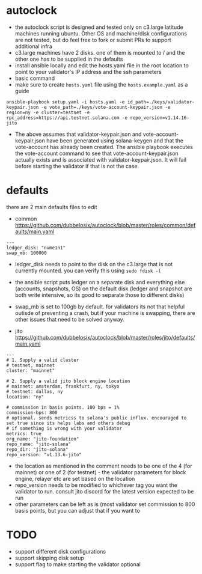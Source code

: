 # autoclock
* the autoclock script is designed and tested only on c3.large latitude machines running ubuntu. Other OS and machine/disk configurations are not tested, but do feel free to fork or submit PRs to support additional infra
* c3.large machines have 2 disks. one of them is mounted to / and the other one has to be supplied in the defaults
* install ansible locally and edit the hosts.yaml file in the root location to point to your validator's IP address and the ssh parameters
* basic command
* make sure to create `hosts.yaml` file using the `hosts.example.yaml` as a guide
```
ansible-playbook setup.yaml -i hosts.yaml -e id_path=./keys/validator-keypair.json -e vote_path=./keys/vote-account-keypair.json -e region=ny -e cluster=testnet -e rpc_address=https://api.testnet.solana.com -e repo_version=v1.14.16-jito
```

* The above assumes that validator-keypair.json and vote-account-keypair.json have been generated using solana-keygen and that the vote-account has already been created. The ansible playbook executes the vote-account command to see that vote-account-keypair.json actually exists and is associated with validator-keypair.json. It will fail before starting the validator if that is not the case.

# defaults

there are 2 main defaults files to edit 
* common https://github.com/dubbelosix/autoclock/blob/master/roles/common/defaults/main.yaml
```
---
ledger_disk: "nvme1n1"
swap_mb: 100000
```
* ledger_disk needs to point to the disk on the c3.large that is not currently mounted. you can verify this using `sudo fdisk -l`
* the ansible script puts ledger on a separate disk and everything else (accounts, snapshots, OS) on the default disk (ledger and snapshot are both write intensive, so its good to separate those to different disks)
* swap_mb is set to 100gb by default. for validators its not that helpful outisde of preventing a crash, but if your machine is swapping, there are other issues that need to be solved anyway.

* jito https://github.com/dubbelosix/autoclock/blob/master/roles/jito/defaults/main.yaml
```
---
# 1. Supply a valid cluster
# testnet, mainnet
cluster: "mainnet"

# 2. Supply a valid jito block engine location
# mainnet: amsterdam, frankfurt, ny, tokyo 
# testnet: dallas, ny
location: "ny"

# commission in basis points. 100 bps = 1%
commission-bps: 800
# optional. sends metricss to solana's public influx. encouraged to set true since its helps labs and others debug
# if something is wrong with your validator
metrics: true
org_name: "jito-foundation"
repo_name: "jito-solana"
repo_dir: "jito-solana"
repo_version: "v1.13.6-jito"
```
* the location as mentioned in the comment needs to be one of the 4 (for mainnet) or one of 2 (for testnet)  - the validator parameters for block engine, relayer etc are set based on the location
* repo_version needs to be modified to whichever tag you want the validator to run. consult jito discord for the latest version expected to be run
* other parameters can be left as is (most validator set commission to 800 basis points, but you can adjust that if you want to

# TODO
* support different disk configurations
* support skipping disk setup
* support flag to make starting the validator optional


